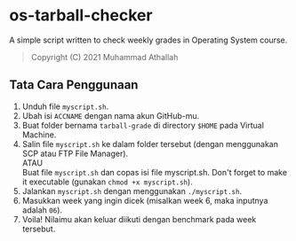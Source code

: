 # os-tarball-checker

A simple script written to check weekly grades in Operating System course.

> Copyright (C) 2021 Muhammad Athallah

## Tata Cara Penggunaan

1. Unduh file `myscript.sh`.
2. Ubah isi `ACCNAME` dengan nama akun GitHub-mu.
3. Buat folder bernama `tarball-grade` di directory `$HOME` pada Virtual Machine.
4. Salin file `myscript.sh` ke dalam folder tersebut (dengan menggunakan SCP atau FTP File Manager).<br>
   ATAU<br>
   Buat file `myscript.sh` dan copas isi file myscript.sh. Don't forget to make it executable (gunakan `chmod +x myscript.sh`).
5. Jalankan `myscript.sh` dengan menggunakan `./myscript.sh`.
6. Masukkan week yang ingin dicek (misalkan week 6, maka inputnya adalah `06`).
7. Voila! Nilaimu akan keluar diikuti dengan benchmark pada week tersebut.
